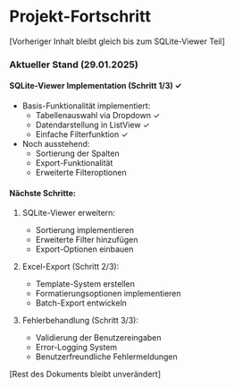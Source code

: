 # Projekt-Fortschritt

[Vorheriger Inhalt bleibt gleich bis zum SQLite-Viewer Teil]

### Aktueller Stand (29.01.2025)

#### SQLite-Viewer Implementation (Schritt 1/3) ✓
- Basis-Funktionalität implementiert:
  - Tabellenauswahl via Dropdown ✓
  - Datendarstellung in ListView ✓
  - Einfache Filterfunktion ✓
- Noch ausstehend:
  - Sortierung der Spalten
  - Export-Funktionalität
  - Erweiterte Filteroptionen

#### Nächste Schritte:
1. SQLite-Viewer erweitern:
   - Sortierung implementieren
   - Erweiterte Filter hinzufügen
   - Export-Optionen einbauen

2. Excel-Export (Schritt 2/3):
   - Template-System erstellen
   - Formatierungsoptionen implementieren
   - Batch-Export entwickeln

3. Fehlerbehandlung (Schritt 3/3):
   - Validierung der Benutzereingaben
   - Error-Logging System
   - Benutzerfreundliche Fehlermeldungen

[Rest des Dokuments bleibt unverändert]